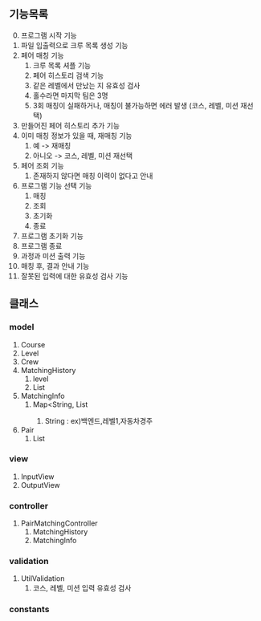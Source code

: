 ## 기능목록

0. 프로그램 시작 기능
1. 파일 입출력으로 크루 목록 생성 기능
2. 페어 매칭 기능
    1. 크루 목록 셔플 기능
    2. 페어 히스토리 검색 기능
    3. 같은 레벨에서 만났는 지 유효성 검사
    4. 홀수라면 마지막 팀은 3명
    5. 3회 매칭이 실패하거나, 매칭이 불가능하면 에러 발생 (코스, 레벨, 미션 재선택)
3. 만들어진 페어 히스토리 추가 기능
4. 이미 매칭 정보가 있을 때, 재매칭 기능
    1. 예 -> 재매칭
    2. 아니오 -> 코스, 레벨, 미션 재선택
5. 페어 조회 기능
    1. 존재하지 않다면 매칭 이력이 없다고 안내
6. 프로그램 기능 선택 기능
    1. 매칭
    2. 조회
    3. 초기화
    4. 종료
7. 프로그램 초기화 기능
8. 프로그램 종료
9. 과정과 미션 출력 기능
10. 매칭 후, 결과 안내 기능
11. 잘못된 입력에 대한 유효성 검사 기능

## 클래스

### model
   1. Course
   2. Level
   3. Crew
   4. MatchingHistory
      1. level
      2. List<Pair>
   5. MatchingInfo
      1. Map<String, List<Pair>
         1. String : ex)백엔드,레벨1,자동차경주
   6. Pair
      1. List<String>

### view
   1. InputView
   2. OutputView

### controller
   1. PairMatchingController
      1. MatchingHistory
      2. MatchingInfo

### validation
   1. UtilValidation
      1. 코스, 레벨, 미션 입력 유효성 검사

### constants